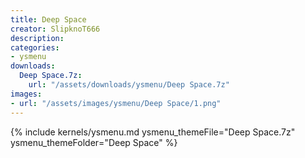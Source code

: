 ```yaml
---
title: Deep Space
creator: SlipknoT666
description: 
categories:
- ysmenu
downloads:
  Deep Space.7z:
    url: "/assets/downloads/ysmenu/Deep Space.7z"
images:
- url: "/assets/images/ysmenu/Deep Space/1.png"
---
```


{% include kernels/ysmenu.md ysmenu_themeFile="Deep Space.7z" ysmenu_themeFolder="Deep Space" %}
